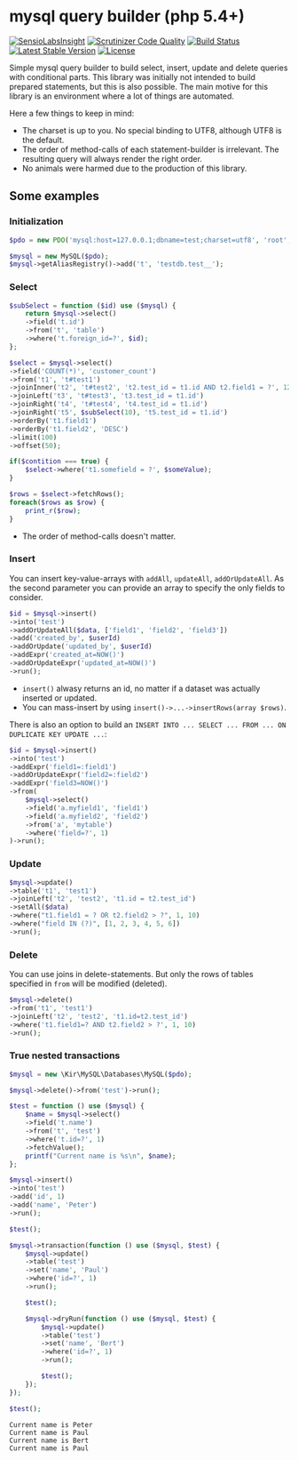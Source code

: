 mysql query builder (php 5.4+)
==============================

[![SensioLabsInsight](https://insight.sensiolabs.com/projects/a57881f2-af75-48b7-9f5f-e821cdb75d0c/mini.png)](https://insight.sensiolabs.com/projects/a57881f2-af75-48b7-9f5f-e821cdb75d0c)
[![Scrutinizer Code Quality](https://scrutinizer-ci.com/g/rkrx/php-mysql-query-builder/badges/quality-score.png?b=master)](https://scrutinizer-ci.com/g/rkrx/php-mysql-query-builder/?branch=master)
[![Build Status](https://travis-ci.org/rkrx/php-mysql-query-builder.svg)](https://travis-ci.org/rkrx/php-mysql-query-builder)
[![Latest Stable Version](https://poser.pugx.org/rkr/php-mysql-query-builder/v/stable)](https://packagist.org/packages/rkr/php-mysql-query-builder)
[![License](https://poser.pugx.org/rkr/php-mysql-query-builder/license)](https://packagist.org/packages/rkr/php-mysql-query-builder)

Simple mysql query builder to build select, insert, update and delete queries with conditional parts.
This library was initially not intended to build prepared statements, but this is also possible.
The main motive for this library is an environment where a lot of things are automated.

Here a few things to keep in mind:

* The charset is up to you. No special binding to UTF8, although UTF8 is the default.
* The order of method-calls of each statement-builder is irrelevant. The resulting query will always render the right order.
* No animals were harmed due to the production of this library.

## Some examples

### Initialization

```PHP
$pdo = new PDO('mysql:host=127.0.0.1;dbname=test;charset=utf8', 'root', '', [PDO::ATTR_ERRMODE => PDO::ERRMODE_EXCEPTION]);
```

```PHP
$mysql = new MySQL($pdo);
$mysql->getAliasRegistry()->add('t', 'testdb.test__');
```

### Select

```PHP
$subSelect = function ($id) use ($mysql) {
    return $mysql->select()
    ->field('t.id')
    ->from('t', 'table')
    ->where('t.foreign_id=?', $id);
};

$select = $mysql->select()
->field('COUNT(*)', 'customer_count')
->from('t1', 't#test1')
->joinInner('t2', 't#test2', 't2.test_id = t1.id AND t2.field1 = ?', 123)
->joinLeft('t3', 't#test3', 't3.test_id = t1.id')
->joinRight('t4', 't#test4', 't4.test_id = t1.id')
->joinRight('t5', $subSelect(10), 't5.test_id = t1.id')
->orderBy('t1.field1')
->orderBy('t1.field2', 'DESC')
->limit(100)
->offset(50);
```

```PHP
if($contition === true) {
	$select->where('t1.somefield = ?', $someValue);
}
```

```PHP
$rows = $select->fetchRows();
foreach($rows as $row) {
	print_r($row);
}
```

* The order of method-calls doesn't matter.

### Insert

You can insert key-value-arrays with `addAll`, `updateAll`, `addOrUpdateAll`. As the second parameter you can provide an array to specify the only fields to consider.
 
```PHP
$id = $mysql->insert()
->into('test')
->addOrUpdateAll($data, ['field1', 'field2', 'field3'])
->add('created_by', $userId)
->addOrUpdate('updated_by', $userId)
->addExpr('created_at=NOW()')
->addOrUpdateExpr('updated_at=NOW()')
->run();
```

* `insert()` alwasy returns an id, no matter if a dataset was actually inserted or updated.
* You can mass-insert by using `insert()->...->insertRows(array $rows)`.

There is also an option to build an `INSERT INTO ... SELECT ... FROM ... ON DUPLICATE KEY UPDATE ...`:

```PHP
$id = $mysql->insert()
->into('test')
->addExpr('field1=:field1')
->addOrUpdateExpr('field2=:field2')
->addExpr('field3=NOW()')
->from(
	$mysql->select()
	->field('a.myfield1', 'field1')
	->field('a.myfield2', 'field2')
	->from('a', 'mytable')
	->where('field=?', 1)
)->run();
```

### Update

```PHP
$mysql->update()
->table('t1', 'test1')
->joinLeft('t2', 'test2', 't1.id = t2.test_id')
->setAll($data)
->where("t1.field1 = ? OR t2.field2 > ?", 1, 10)
->where("field IN (?)", [1, 2, 3, 4, 5, 6])
->run();
```

### Delete

You can use joins in delete-statements. But only the rows of tables specified in `from` will be modified (deleted).

```PHP
$mysql->delete()
->from('t1', 'test1')
->joinLeft('t2', 'test2', 't1.id=t2.test_id')
->where('t1.field1=? AND t2.field2 > ?', 1, 10)
->run();
```

### True nested transactions

```php
$mysql = new \Kir\MySQL\Databases\MySQL($pdo);

$mysql->delete()->from('test')->run();

$test = function () use ($mysql) {
	$name = $mysql->select()
	->field('t.name')
	->from('t', 'test')
	->where('t.id=?', 1)
	->fetchValue();
	printf("Current name is %s\n", $name);
};

$mysql->insert()
->into('test')
->add('id', 1)
->add('name', 'Peter')
->run();

$test();

$mysql->transaction(function () use ($mysql, $test) {
	$mysql->update()
	->table('test')
	->set('name', 'Paul')
	->where('id=?', 1)
	->run();

	$test();

	$mysql->dryRun(function () use ($mysql, $test) {
		$mysql->update()
		->table('test')
		->set('name', 'Bert')
		->where('id=?', 1)
		->run();

		$test();
	});
});

$test();
```

```
Current name is Peter
Current name is Paul
Current name is Bert
Current name is Paul
```